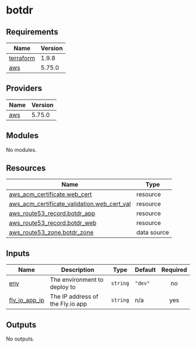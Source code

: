 # botdr

<!-- BEGINNING OF PRE-COMMIT-TERRAFORM DOCS HOOK -->
## Requirements

| Name | Version |
|------|---------|
| <a name="requirement_terraform"></a> [terraform](#requirement\_terraform) | 1.9.8 |
| <a name="requirement_aws"></a> [aws](#requirement\_aws) | 5.75.0 |

## Providers

| Name | Version |
|------|---------|
| <a name="provider_aws"></a> [aws](#provider\_aws) | 5.75.0 |

## Modules

No modules.

## Resources

| Name | Type |
|------|------|
| [aws_acm_certificate.web_cert](https://registry.terraform.io/providers/hashicorp/aws/5.75.0/docs/resources/acm_certificate) | resource |
| [aws_acm_certificate_validation.web_cert_val](https://registry.terraform.io/providers/hashicorp/aws/5.75.0/docs/resources/acm_certificate_validation) | resource |
| [aws_route53_record.botdr_app](https://registry.terraform.io/providers/hashicorp/aws/5.75.0/docs/resources/route53_record) | resource |
| [aws_route53_record.botdr_web](https://registry.terraform.io/providers/hashicorp/aws/5.75.0/docs/resources/route53_record) | resource |
| [aws_route53_zone.botdr_zone](https://registry.terraform.io/providers/hashicorp/aws/5.75.0/docs/data-sources/route53_zone) | data source |

## Inputs

| Name | Description | Type | Default | Required |
|------|-------------|------|---------|:--------:|
| <a name="input_env"></a> [env](#input\_env) | The environment to deploy to | `string` | `"dev"` | no |
| <a name="input_fly_io_app_ip"></a> [fly\_io\_app\_ip](#input\_fly\_io\_app\_ip) | The IP address of the Fly.io app | `string` | n/a | yes |

## Outputs

No outputs.
<!-- END OF PRE-COMMIT-TERRAFORM DOCS HOOK -->
